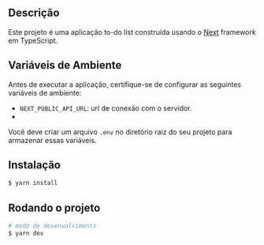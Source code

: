 ## Descrição

Este projeto é uma aplicação to-do list construída usando o [Next](https://nextjs.org/docs) framework em TypeScript.

## Variáveis de Ambiente

Antes de executar a aplicação, certifique-se de configurar as seguintes variáveis de ambiente:

- `NEXT_PUBLIC_API_URL`: url de conexão com o servidor.
- 
Você deve criar um arquivo `.env` no diretório raiz do seu projeto para armazenar essas variáveis.

## Instalação

```bash
$ yarn install
```

## Rodando o projeto

```bash
# modo de desenvolvimento
$ yarn dev
```
